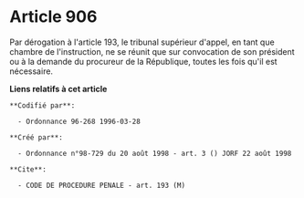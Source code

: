 # Article 906

Par dérogation à l'article 193, le tribunal supérieur d'appel, en tant que chambre de l'instruction, ne se réunit que sur
convocation de son président ou à la demande du procureur de la République, toutes les fois qu'il est nécessaire.

**Liens relatifs à cet article**

	**Codifié par**:

	  - Ordonnance 96-268 1996-03-28

	**Créé par**:

	  - Ordonnance n°98-729 du 20 août 1998 - art. 3 () JORF 22 août 1998

	**Cite**:

	  - CODE DE PROCEDURE PENALE - art. 193 (M)
